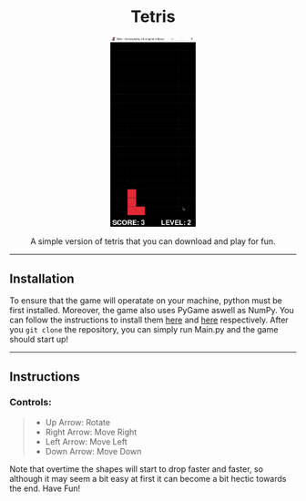 <center> <h1>Tetris</h1> </center>

<p align="center"><img src="Preview.gif" alt="Tetris" width = "150"</p>

<center> A simple version of tetris that you can download and play for fun. </center>

---

## Installation

To ensure that the game will operatate on your machine, python must be first installed. Moreover, the game also uses PyGame aswell as NumPy. You can follow the instructions to install them [here](https://pypi.org/project/pygame/) and [here](https://numpy.org/install/) respectively. After you `git clone` the repository, you can simply run Main.py and the game should start up!

---
## Instructions

### Controls:
>- Up Arrow: Rotate
>- Right Arrow: Move Right
>- Left Arrow: Move Left
>- Down Arrow: Move Down

Note that overtime the shapes will start to drop faster and faster, so although it may seem a bit easy at first it can become a bit hectic towards the end. Have Fun!


